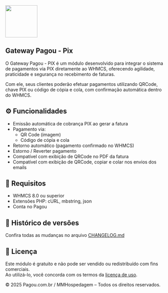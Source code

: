 <img src="https://pagou.com.br/img/logo.svg" width="100">

## Gateway Pagou - Pix

O Gateway Pagou - PIX é um módulo desenvolvido para integrar o sistema de pagamentos via PIX diretamente ao WHMCS, oferecendo agilidade, praticidade e segurança no recebimento de faturas.

Com ele, seus clientes poderão efetuar pagamentos utilizando QRCode, chave PIX ou código de cópia e cola, com confirmação automática dentro do WHMCS.

## ⚙️ Funcionalidades

- Emissão automática de cobrança PIX ao gerar a fatura
- Pagamento via:
    - QR Code (imagem)
    - Código de cópia e cola
- Retorno automático (pagamento confirmado no WHMCS)
- Estorno / Reverter pagamento
- Compatível com exibição de QRCode no PDF da fatura
- Compatível com exibição de QRCode, copiar e colar nos envios dos emails

## 🧩 Requisitos

- WHMCS 8.0 ou superior
- Extensões PHP: cURL, mbstring, json
- Conta no Pagou

## 📄 Histórico de versões

Confira todas as mudanças no arquivo [CHANGELOG.md](CHANGELOG.md)

## 📄 Licença

Este módulo é gratuito e não pode ser vendido ou redistribuído com fins comerciais.  
Ao utilizá-lo, você concorda com os termos da [licença de uso](LICENSE).  

© 2025 Pagou.com.br / MMHospedagem – Todos os direitos reservados.